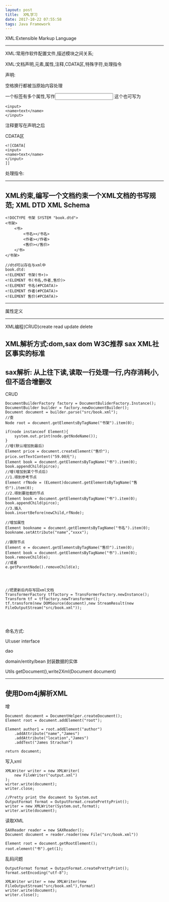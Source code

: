 ```yaml
---
layout: post
title:  XML学习
date: 2017-10-22 07:55:58
tags: Java Framework
---
```

XML:Extensible Markup Language

---
XML:常用作软件配置文件,描述模块之间关系;

XML:文档声明,元素,属性,注释,CDATA区,特殊字符,处理指令

声明:<?xml version="1.0" encoding="gb2312" ?>

空格换行都被当原始内容处理

一个标签有多个属性,写作<input name="text"> 这个也可写为
```
<input>
<name>text</name>
</input>
```
注释要写在声明之后

CDATA区
```
<![CDATA[
<input>
<name>text</name>
</input>
]]
```

处理指令:
<?xml-stylesheet type="text/css" href="config.css"?>

---

XML约束,编写一个文档约束一个XML文档的书写规范;
XML DTD
XML Schema
---
```
<!DOCTYPE 书架 SYSTEM "book.dtd">
<书架>
    <书>
        <书名></书名>
        <作者></作者>
        <售价></售价>
    </书>
</书架>

//dtd可以存在与xml中
book.dtd:
<!ELEMENT 书架(书+)>
<!ELEMENT 书(书名,作者,售价)>
<!ELEMENT 书名(#PCDATA)>
<!ELEMENT 作者(#PCDATA)>
<!ELEMENT 售价(#PCDATA)>
```
---
属性定义
<!ATTLIST 页面作者
姓名 CDATA #IMPLIED
年龄 CDATA #IMPLIED
联系方式 CDATA #REQUIRED
网站职务 CDATA #FIXED "页面作者"
个人爱好 CDATA "上网"
>
---
XML编程(CRUD)create read update delete

XML解析方式:dom,sax
dom W3C推荐
sax XML社区事实的标准
---
sax解析:
从上往下读,读取一行处理一行,内存消耗小,但不适合增删改
---
CRUD
```
DocumentBuilderFactory factory = DocumentBuliderFactory.Instance();
DocumentBuilder builder = factory.newDocumentBuilder();
Document document = builder.parse("src/book.xml");
//查
Node root = document.getElementsByTagName("书架").item(0);

if(node instanceof Element){
    system.out.print(node.getNodeName());
}
//增(默认增加到最后)
Element price = document.createElement("售价");
price.setTextContent("59.00元");
Element book = document.getElementsByTagName("书").item(0);
book.appendChild(pirce);
//增(增加到某个节点后)
//1.得到参考节点
Element rfNode = (ELement)document.getElementsByTagName("售价").item(0);
//2.得到要挂载的节点
Element book = document.getElementsByTagName("书").item(0);
book.appendChild(pirce);
//3.插入
book.insertBefore(newChild,rfNode);

//增加属性
Element bookname = document.getElementsByTagName("书名").item(0);
bookname.setAttribute("name","xxxx");

//删除节点
Element e = document.getElementsByTagName("售价").item(0);
Element book = document.getElementsByTagName("书").item(0);
book.removeChild(e);
//或者
e.getParentNode().removeChild(e);




//把更新后内存写回xml文档
TransformerFactory tffactory = TransFormerFactory.newInstance();
Transform tf = tffactory.newTransformer();
tf.transform(new DOMSource(document),new StreamResult(new FileOutputStream("src/book.xml"));




```
命名方式:

UI:user interface

dao

domain/entity/bean 封装数据的实体

Utils getDocument(),write2Xml(Document document)

---
使用Dom4j解析XML
---
增
```
Document document = DocumentHelper.createDocument();
Element root = document.addElement("root");

Element author1 = root.addElement("author")
    .addAttribute("name","James")
    .addAttribute("location","James")
    .addText("James Strachan")
    
return document;    
```
写入xml
```
XMLWriter writer = new XMLWriter(
    new FileWriter("output.xml")
);
wirter.write(document);
writer.close;

//Pretty print the document to System.out
OutputFormat format = OutputFormat.createPrettyPrint();
writer = new XMLWriter(System.out,format);
writer.write(document);

```
读取XML
```
SAXReader reader = new SAXReader();
Document document = reader.reader(new File("src/book.xml"))

Element root = document.getRootElement();
root.element("书").get(1);

```
乱码问题
```
OutputFormat format = OutputFormat.createPrettyPrint();
format.setEncoding("utf-8");

XMLWriter writer = new XMLWriter(new FileOutputStream("src/book.xml"),format)
writer.write(document);
writer.close();

```
